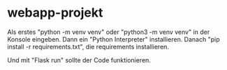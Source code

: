 # webapp-projekt

Als erstes "python -m venv venv" oder "python3 -m venv venv" in der Konsole eingeben.
Dann ein "Python Interpreter" installieren.
Danach "pip install -r requirements.txt", die requirements installieren.

Und mit "Flask run" sollte der Code funktionieren.